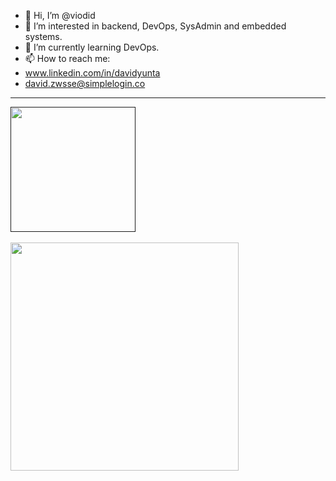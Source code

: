 - 👋 Hi, I’m @viodid
- 👀 I’m interested in backend, DevOps, SysAdmin and embedded systems.
- 🌱 I’m currently learning DevOps.
- 📫 How to reach me: 
-   www.linkedin.com/in/davidyunta
-   david.zwsse@simplelogin.co

<!---
viodid/viodid is a ✨ special ✨ repository because its `README.md` (this file) appears on your GitHub profile.
You can click the Preview link to take a look at your changes.
--->

---

<a href="">
  <img height=200 align="center" src="http://github-readme-streak-stats.herokuapp.com?user=viodid" />
</a>
<br><br>
<a href="https://github.com/viodid?tab=repositories">
  <img height=365 align="center" src="https://github-readme-stats.vercel.app/api/top-langs/?username=viodid&layout=compact&theme=white&hide=html,css,scss,sass,hack&size_weight=0.5&count_weight=0.5&langs_count=10" />
</a>
